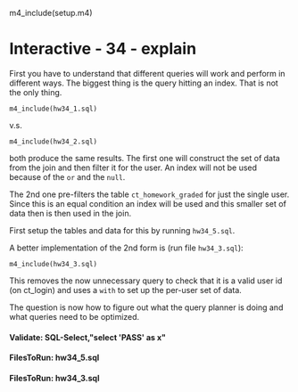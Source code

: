 
m4_include(setup.m4)

# Interactive - 34 - explain

First you have to understand that different queries will work and perform in different 
ways.  The biggest thing is the query hitting an index.  That is not the only thing.

```
m4_include(hw34_1.sql)
```

v.s.

```
m4_include(hw34_2.sql)
```

both produce the same results.  The first one will construct the set of data from the
join and then filter it for the user.  An index will not be used because of the `or` and 
the `null`.

The 2nd one pre-filters the table `ct_homework_graded` for just the single user.  Since this is
an equal condition an index will be used and this smaller set of data then is then
used in the join.

First setup the tables and data for this  by running `hw34_5.sql`.

A better implementation of the 2nd form is (run file `hw34_3.sql`):

```
m4_include(hw34_3.sql)
```

This removes the now unnecessary query to check that it is a valid user id (on ct_login)
and uses a `with` to set up the per-user set of data.

The question is now how to figure out what the query planner is doing and what queries
need to be optimized.

#### Validate: SQL-Select,"select 'PASS' as x"

#### FilesToRun: hw34_5.sql
#### FilesToRun: hw34_3.sql
